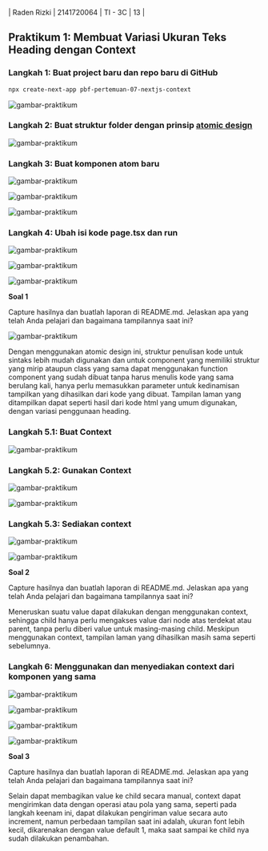 | Raden Rizki | 2141720064 | TI - 3C | 13 |

## Praktikum 1: Membuat Variasi Ukuran Teks Heading dengan Context

### Langkah 1: Buat project baru dan repo baru di GitHub

```bash
npx create-next-app pbf-pertemuan-07-nextjs-context
```

![gambar-praktikum](../pbf-pertemuan-07-nextjs-context/img/praktikum_1_langkah_1.png)

### Langkah 2: Buat struktur folder dengan prinsip [atomic design](https://bradfrost.com/blog/post/atomic-web-design/)

![gambar-praktikum](../pbf-pertemuan-07-nextjs-context/img/praktikum_1_langkah_2.png)

### Langkah 3: Buat komponen atom baru

![gambar-praktikum](../pbf-pertemuan-07-nextjs-context/img/praktikum_1_langkah_3_1.png)

![gambar-praktikum](../pbf-pertemuan-07-nextjs-context/img/praktikum_1_langkah_3_2.png)

![gambar-praktikum](../pbf-pertemuan-07-nextjs-context/img/praktikum_1_langkah_3_3.png)

### Langkah 4: Ubah isi kode page.tsx dan run

![gambar-praktikum](../pbf-pertemuan-07-nextjs-context/img/praktikum_1_langkah_4_1.png)

![gambar-praktikum](../pbf-pertemuan-07-nextjs-context/img/praktikum_1_langkah_4_error_1.png)

![gambar-praktikum](../pbf-pertemuan-07-nextjs-context/img/praktikum_1_langkah_4_error_1_solved.png)

**Soal 1**

Capture hasilnya dan buatlah laporan di README.md. Jelaskan apa yang telah Anda pelajari dan bagaimana tampilannya saat ini?

![gambar-praktikum](../pbf-pertemuan-07-nextjs-context/img/praktikum_1_langkah_4_2.png)

Dengan menggunakan atomic design ini, struktur penulisan kode untuk sintaks lebih mudah digunakan dan untuk component yang memiliki struktur yang mirip ataupun class yang sama dapat menggunakan function component yang sudah dibuat tanpa harus menulis kode yang sama berulang kali, hanya perlu memasukkan parameter untuk kedinamisan tampilkan yang dihasilkan dari kode yang dibuat. Tampilan laman yang ditampilkan dapat seperti hasil dari kode html yang umum digunakan, dengan variasi penggunaan heading.

### Langkah 5.1: Buat Context

![gambar-praktikum](../pbf-pertemuan-07-nextjs-context/img/praktikum_1_langkah_5_1.png)

### Langkah 5.2: Gunakan Context

![gambar-praktikum](../pbf-pertemuan-07-nextjs-context/img/praktikum_1_langkah_5_2_1.png)

![gambar-praktikum](../pbf-pertemuan-07-nextjs-context/img/praktikum_1_langkah_5_2_2.png)

### Langkah 5.3: Sediakan context

![gambar-praktikum](../pbf-pertemuan-07-nextjs-context/img/praktikum_1_langkah_5_3_1.png)

![gambar-praktikum](../pbf-pertemuan-07-nextjs-context/img/praktikum_1_langkah_5_3_2.png)

**Soal 2**

Capture hasilnya dan buatlah laporan di README.md. Jelaskan apa yang telah Anda pelajari dan bagaimana tampilannya saat ini?

Meneruskan suatu value dapat dilakukan dengan menggunakan context, sehingga child hanya perlu mengakses value dari node atas terdekat atau parent, tanpa perlu diberi value untuk masing-masing child. Meskipun menggunakan context, tampilan laman yang dihasilkan masih sama seperti sebelumnya.

### Langkah 6: Menggunakan dan menyediakan context dari komponen yang sama

![gambar-praktikum](../pbf-pertemuan-07-nextjs-context/img/praktikum_1_langkah_6_1.png)

![gambar-praktikum](../pbf-pertemuan-07-nextjs-context/img/praktikum_1_langkah_6_2.png)

![gambar-praktikum](../pbf-pertemuan-07-nextjs-context/img/praktikum_1_langkah_6_3.png)

![gambar-praktikum](../pbf-pertemuan-07-nextjs-context/img/praktikum_1_langkah_6_4.png)

**Soal 3**

Capture hasilnya dan buatlah laporan di README.md. Jelaskan apa yang telah Anda pelajari dan bagaimana tampilannya saat ini?

Selain dapat membagikan value ke child secara manual, context dapat mengirimkan data dengan operasi atau pola yang sama, seperti pada langkah keenam ini, dapat dilakukan pengiriman value secara auto increment, namun perbedaan tampilan saat ini adalah, ukuran font lebih kecil, dikarenakan dengan value default 1, maka saat sampai ke child nya sudah dilakukan penambahan.